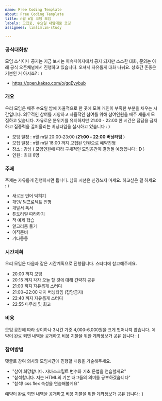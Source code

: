 ```yaml
---
name: Free Coding Template
about: Free Coding Template
title: n월 m일 코딩 모임
labels: 모집중, 수요일 내맘대로 코딩
assignees: limlimlim-study

---
```


### 공식대화방
모임 소식이나 공지는 지금 보시는 이슈페이지에서 공지 되지만 
소소한 대화, 문의는 아래 공식 오픈채널에서 진행하고 있습니다.
오셔서 자유롭게 대화 나눠요.
상호간 존중은 기본인 거 아시죠? : )
- https://open.kakao.com/o/gqEyybub

### 개요
우리 모임은 매주 수요일 밤에 자율적으로 한 곳에 모여 개인이 부족한 부분을 채우는 시간입니다.
의무적인 참여를 지양하고 자율적인 참여를 위해 참여인원을 매주 새롭게 모집하고 있습니다.
자유로운 분위기를 유지하지만 21:00 - 22:00 한 시간은 잡담을 금지하고 집중력을 끌어올리는 버닝타임을 실시하고 있습니다 : )
- 모임 일정 : n월 m일 20:00-23:00 (**21:00 - 22:00 버닝타임** )
- 모집 일정 : n월 m일 18:00 까지 모집된 인원으로 예약진행
- 장소 : 강남 ( 모임인원에 따라 구체적인 모임공간이 결정될 예정입니다 : D )
- 인원 : 최대 6명

### 주제
주제는 자유롭게 진행하시면 됩니다. 남의 시선은 신경쓰지 마세요. 하고싶은 걸 하세요 : )
- 새로운 언어 익히기
- 개인/ 팀프로젝트 진행
- 개발서 독서
- 튜토리얼 따라하기
- 책 예제 학습
- 알고리즘 풀기
- 이직준비
- 기타등등

### 시간계획
우리 모임은 다음과 같은 시간계획으로 진행됩니다. 스터디에 참고해주세요.
- 20:00 까지 모임
- 20:15 까지 각자 오늘 할 것에 대해 간략히 공유
- 21:00 까지 자유롭게 스터디
- 21:00~22:00 까지 버닝타임 (잡담금지)
- 22:40 까지 자유롭게 스터디
- 22:55 마무리 및 회고

### 비용
모임 공간에 따라 상이하나 3시간 기준 4,000-6,000원을 크게 벗어나지 않습니다.
예약이 완료 되면 내역을 공개하고 비용 지불을 위한 계좌정보가 공유 됩니다 : )

### 참여방법
댓글로 참여 의사와 모임시간에 진행할 내용을 기술해주세요.
- "참여 희망합니다. 자바스크립트 변수와 기초 문법을 연습할게요"
- "참석합니다. 저는 HTML의 기본 태그들의 의미를 공부하겠습니다"
- "참석! css flex 속성을 연습해볼게요"

예약이 완료 되면 내역을 공개하고 비용 지불을 위한 계좌정보가 공유 됩니다 : )
